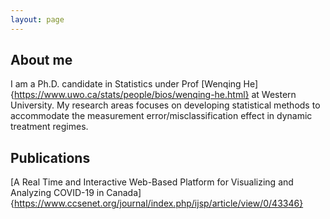 ```yaml
---
layout: page
---
```


## About me

I am a Ph.D. candidate in Statistics under Prof [Wenqing He]{https://www.uwo.ca/stats/people/bios/wenqing-he.html} at Western University. My research areas focuses on developing statistical methods to accommodate the measurement error/misclassification effect in dynamic treatment regimes.


## Publications

[A Real Time and  Interactive Web-Based Platform for Visualizing and Analyzing COVID-19 in Canada]{https://www.ccsenet.org/journal/index.php/ijsp/article/view/0/43346}
